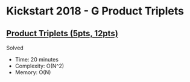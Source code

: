 # Kickstart 2018 - G Product Triplets

## [Product Triplets (5pts, 12pts)](https://codingcompetitions.withgoogle.com/kickstart/round/0000000000051066/0000000000051187)

Solved

* Time: 20 minutes
* Complexity: O(N^2)
* Memory: O(N)
